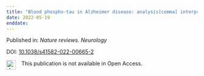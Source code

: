 ```yaml
---
title: "Blood phospho-tau in Alzheimer disease: analysis[comma] interpretation[comma] and clinical utility."
date: 2022-05-19
enddate:
---
```


Published in: *Nature reviews. Neurology*

DOI: [10.1038/s41582-022-00665-2](https://doi.org/10.1038/s41582-022-00665-2)

<img src=https://upload.wikimedia.org/wikipedia/commons/thumb/0/0e/Closed_Access_logo_transparent.svg/1200px-Closed_Access_logo_transparent.svg.png alt="drawing" width="25" align="left"/> &nbsp;&nbsp;&nbsp;This publication is not available in Open Access.


